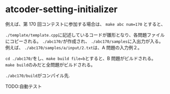 # atcoder-setting-initializer

例えば、第 170 回コンテストに参加する場合は、
`make abc num=170`
とすると、

`./template/template.cpp`に記述しているコードが雛形となり、各問題ファイルにコピーされる。
`./abc170/`が作成され、
`./abc170/samples`に入出力が入る。
例えば、
`./abc170/samples/a/input/2.txt`は、A 問題の入力例２。

`cd ./abc170/`をし、`make build file=b`とすると、B 問題がビルドされる。
`make build`のみだと全問題がビルドされる。

`./abc170/build`がコンパイル先.

TODO:自動テスト
